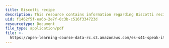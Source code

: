 ```yaml
---
title: Biscotti recipe
description: This resource contains information regarding Biscotti recipe.
uid: f1462f5f-ea6b-2e7f-0c3b-c516f334723d
resourcetype: Document
file_type: application/pdf
file: >-
  https://open-learning-course-data-rc.s3.amazonaws.com/es-s41-speak-italian-with-your-mouth-full-spring-2012/f1462f5fea6b2e7f0c3bc516f334723d_MITES_S41S12_recipe_11.pdf
---
```

